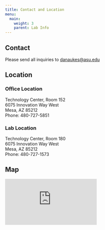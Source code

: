 ```yaml
---
title: Contact and Location
menu:
  main:
    weight: 3
    parent: Lab Info
---
```


## Contact

Please send all inquiries to <danaukes@asu.edu>

## Location
<div class="row">
<div class="col-md-4">
<h3>Office Location</h3>
<p>
Technology Center, Room 152<br>
6075 Innovation Way West<br>
Mesa, AZ 85212<br>
Phone: 480-727-5851
</p>
<h3>Lab Location</h3>
<p>
Technology Center, Room 180<br>
6075 Innovation Way West<br>
Mesa, AZ 85212<br>
Phone: 480-727-1573
</p>
</div>
<div class="col-md-8">
<h2>Map</h2>
<div class="embed-responsive embed-responsive-16by9">
<iframe class="embed-responsive-item" src="https://www.google.com/maps/embed?pb=!1m18!1m12!1m3!1d1667.2600324370776!2d-111.68016165000002!3d33.30521674999999!2m3!1f0!2f0!3f0!3m2!1i1024!2i768!4f13.1!3m3!1m2!1s0x872bad9d1b447433%3A0x88bf5cceffea96fb!2sTechnology+Center%2C+6075%2C+Mesa%2C+AZ+85212!5e0!3m2!1sen!2sus!4v1442946306091" frameborder="0" style="border:0" allowfullscreen></iframe>
</div>
</div>
</div>
